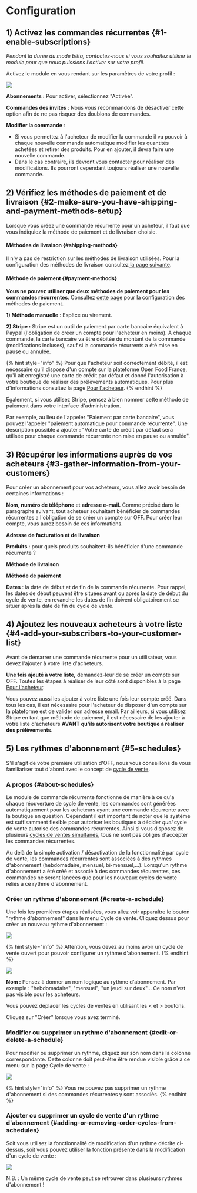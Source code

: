 # Configuration

## 1\) Activez les commandes récurrentes {#1-enable-subscriptions}

_Pendant la durée du mode béta, contactez-nous si vous souhaitez utiliser le module pour que nous puissions l'activer sur votre profil._

Activez le module en vous rendant sur les paramètres de votre profil :

![](../../.gitbook/assets/image%20%2882%29.png)

**Abonnements :** Pour activer, sélectionnez "Activée".

**Commandes des invités** : Nous vous recommandons de désactiver cette option afin de ne pas risquer des doublons de commandes.

**Modifier la commande** : 

* Si vous permettez à l'acheteur de modifier la commande il va pouvoir à chaque nouvelle commande automatique modifier les quantités achetées et retirer des produits. Pour en ajouter, il devra faire une nouvelle commande.
* Dans le cas contraire, ils devront vous contacter pour réaliser des modifications. Ils pourront cependant toujours réaliser une nouvelle commande.

## 2\) Vérifiez les méthodes de paiement et de livraison {#2-make-sure-you-have-shipping-and-payment-methods-setup}

Lorsque vous créez une commande récurrente pour un acheteur, il faut que vous indiquiez la méthode de paiement et de livraison choisie.

#### **Méthodes de livraison** {#shipping-methods}

Il n'y a pas de restriction sur les méthodes de livraison utilisées. Pour la configuration des méthodes de livraison consultez[ la page suivante](../mise-en-place-dune-boutique/types-de-livraisons.md). 

#### **Méthode de paiement** {#payment-methods}

**Vous ne pouvez utiliser que deux méthodes de paiement pour les commandes récurrentes**. Consultez [cette page](configuration.md#payment-methods) pour la configuration des méthodes de paiement.

**1\) Méthode manuelle** : Espèce ou virement.

**2\) Stripe :** Stripe est un outil de paiement par carte bancaire équivalent à Paypal \(l'obligation de créer un compte pour l'acheteur en moins\). A chaque commande, la carte bancaire va être débitée du montant de la commande \(modifications incluses\), sauf si la commande récurrents a été mise en pause ou annulée.

{% hint style="info" %}
Pour que l'acheteur soit correctement débité, il est nécessaire qu'il dispose d'un compte sur la plateforme Open Food France, qu'il ait enregistré une carte de crédit par défaut et donné l'autorisation à votre boutique de réaliser des prélèvements automatiques. Pour plus d'informations consultez la page [Pour l'acheteur](pour-lacheteur.md).
{% endhint %}

Également, si vous utilisez Stripe, pensez à bien nommer cette méthode de paiement dans votre interface d'administration.

Par exemple, au lieu de l'appeler "Paiement par carte bancaire", vous pouvez l'appeler "paiement automatique pour commande récurrente". Une description possible à ajouter : "Votre carte de crédit par défaut sera utilisée pour chaque commande récurrente non mise en pause ou annulée".

## 3\) Récupérer les informations auprès de vos acheteurs {#3-gather-information-from-your-customers}

Pour créer un abonnement pour vos acheteurs, vous allez avoir besoin de certaines informations :

**Nom**, **numéro de téléphone** et **adresse e-mail.** Comme précisé dans le paragraphe suivant, tout acheteur souhaitant bénéficier de commandes récurrentes a l'obligation de se créer un compte sur OFF. Pour créer leur compte, vous aurez besoin de ces informations.

**Adresse de facturation et de livraison**

**Produits :** pour quels produits souhaitent-ils bénéficier d'une commande récurrente ?

**Méthode de livraison** 

**Méthode de paiement** 

**Dates** : la date de début et de fin de la commande récurrente. Pour rappel, les dates de début peuvent être situées avant ou après la date de début du cycle de vente, en revanche les dates de fin doivent obligatoirement se situer après la date de fin du cycle de vente.

## 4\) Ajoutez les nouveaux acheteurs à votre liste {#4-add-your-subscribers-to-your-customer-list}

Avant de démarrer une commande récurrente pour un utilisateur, vous devez l'ajouter à votre liste d'acheteurs. 

**Une fois ajouté à votre liste,** demandez-leur de se créer un compte sur OFF. Toutes les étapes à réaliser de leur côté sont disponibles à la page [Pour l'acheteur](pour-lacheteur.md).

Vous pouvez aussi les ajouter à votre liste une fois leur compte créé. Dans tous les cas, il est nécessaire pour l'acheteur de disposer d'un compte sur la plateforme est de valider son adresse email. Par ailleurs, si vous utilisez Stripe en tant que méthode de paiement, il est nécessaire de les ajouter à votre liste d'acheteurs **AVANT qu'ils autorisent votre boutique à réaliser des prélèvements**.

## 5\) Les rythmes d'abonnement {#5-schedules}

S'il s'agit de votre première utilisation d'OFF, nous vous conseillons de vous familiariser tout d'abord avec le concept de [cycle de vente](../mise-en-place-dune-boutique/cycle-de-vente-pour-les-hub.md).

### A propos {#about-schedules}

Le module de commande récurrente fonctionne de manière à ce qu'a chaque réouverture de cycle de vente, les commandes sont générées automatiquement pour les acheteurs ayant une commande récurrente avec la boutique en question. Cependant il est important de noter que le système est suffisamment flexible pour autoriser les boutiques à décider _quel_ cycle de vente autorise des commandes récurrentes. Ainsi si vous disposez de plusieurs [cycles de ventes simultanés](../mise-en-place-dune-boutique/opening-more-than-one-order-cycle.md), tous ne sont pas obligés d'accepter les commandes récurrentes.

Au delà de la simple activation / désactivation de la fonctionnalité par cycle de vente, les commandes récurrentes sont associées à des rythmes d'abonnement \(hebdomadaire, mensuel, bi-mensuel,...\). Lorsqu'un rythme d'abonnement a été créé et associé à des commandes récurrentes, ces commandes ne seront lancées que pour les nouveaux cycles de vente reliés à ce rythme d'abonnement.

### Créer un rythme d'abonnement {#create-a-schedule}

Une fois les premières étapes réalisées, vous allez voir apparaître le bouton "rythme d'abonnement" dans le menu Cycle de vente. Cliquez dessus pour créer un nouveau rythme d'abonnement :

![](../../.gitbook/assets/image%20%2820%29.png)

{% hint style="info" %}
Attention, vous devez au moins avoir un cycle de vente ouvert pour pouvoir configurer un rythme d'abonnement.
{% endhint %}

![](../../.gitbook/assets/image%20%2852%29.png)

**Nom :** Pensez à donner un nom logique au rythme d'abonnement. Par exemple : "hebdomadaire", "mensuel", "un jeudi sur deux"... Ce nom n'est pas visible pour les acheteurs.

Vous pouvez déplacer les cycles de ventes en utilisant les &lt; et &gt; boutons.

Cliquez sur "Créer" lorsque vous avez terminé.

### Modifier ou supprimer un rythme d'abonnement {#edit-or-delete-a-schedule}

Pour modifier ou supprimer un rythme, cliquez sur son nom dans la colonne correspondante. Cette colonne doit peut-être être rendue visible grâce à ce menu sur la page Cycle de vente :

![](../../.gitbook/assets/image%20%2899%29.png)

{% hint style="info" %}
Vous ne pouvez pas supprimer un rythme d'abonnement si des commandes récurrentes y sont associés.
{% endhint %}

### Ajouter ou supprimer un cycle de vente d'un rythme d'abonnement {#adding-or-removing-order-cycles-from-schedules}

Soit vous utilisez la fonctionnalité de modification d'un rythme décrite ci-dessus, soit vous pouvez utiliser la fonction présente dans la modification d'un cycle de vente :

![](../../.gitbook/assets/image%20%2823%29.png)

N.B. : Un même cycle de vente peut se retrouver dans plusieurs rythmes d'abonnement !

